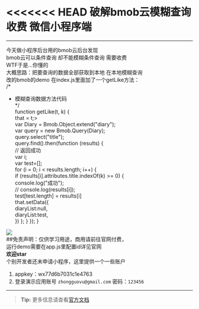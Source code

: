 <<<<<<< HEAD
破解bmob云模糊查询收费 微信小程序端
=======
----------
今天做小程序后台用的bmob云后台发现<br>
bmob云可以条件查询 却不能模糊条件查询 需要收费<br>
WTF于是...你懂的<br>
大概思路：把要查询的数据全部获取到本地 在本地模糊查询<br>
改的bmob的demo 在index.js里面加了一个getLike方法：<br>
/*<br>
* 模糊查询数据方法代码<br>
*/<br>
function getLike(t, k) {<br>
    that = t;><br>
    var Diary = Bmob.Object.extend("diary");<br>
    var query = new Bmob.Query(Diary);<br>
    query.select("title");<br>
    query.find().then(function (results) {<br>
        // 返回成功<br>
        var i;<br>
        var test=[];<br>
        for (i = 0; i < results.length; i++) {<br>
            if (results[i].attributes.title.indexOf(k) >= 0) {<br>
                console.log("成功");<br>
                // console.log(results[i]);<br>
                test[test.length] = results[i]<br>
                that.setData({<br>
                    diaryList:null,<br>
                    diaryList:test,<br>
                })
            };
        }
    });
}


![](http://bmob-cdn-15848.b0.upaiyun.com/2017/12/28/0bbc0965400e0687802916dbdd0d3593.gif)<br>
##免责声明：仅供学习用途，商用请前往官网付费，<br>
运行demo需要在app.js里配置id详见官网 <br>
**欢迎star**<br>
个别开发者还未申请小程序，这里提供一个一些账户
1. appkey：wx77d6b7031c1e4763
2. 登录演示应用账号 `zhongguovu@gmail.com` 密码：`123456`


----------

> **Tip:** 更多信息请查看[官方文档](http://docs.bmob.cn/data/wechatApp/a_faststart/doc/index.html "官方使用文档")  
